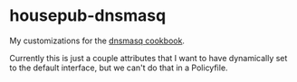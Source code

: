 # housepub-dnsmasq

My customizations for the [dnsmasq cookbook](https://supermarket.chef.io/cookbooks/dnsmasq).

Currently this is just a couple attributes that I want to have dynamically set to the default interface, but we can't do that in a Policyfile.
